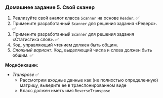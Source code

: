 ### Домашнее задание 5. Свой сканер

1. Реализуйте свой аналог класса `Scanner` на основе `Reader`. ✅
2. Примените разработанный `Scanner` для решения задания «Реверс». ✅
3. Примените разработанный `Scanner` для решения задания «Статистика слов». ✅
4. Код, управляющий чтением должен быть общим.
5. *Сложный вариант*. Код, выделяющий числа и слова должен быть общим. ✅

**Модификации:**

- _Transpose_ ✅
  - Рассмотрим входные данные как (не полностью определенную) матрицу, выведите ее в транспонированном виде
  - Класс должен иметь имя `ReverseTranspose`